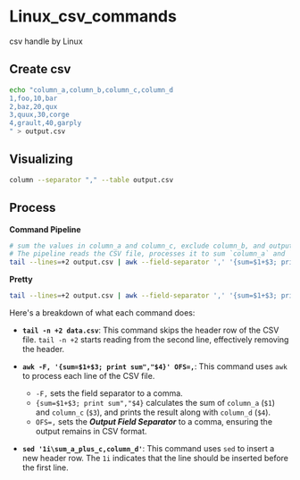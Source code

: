 # Linux_csv_commands
csv handle by Linux


## Create csv
```sh
echo "column_a,column_b,column_c,column_d
1,foo,10,bar
2,baz,20,qux
3,quux,30,corge
4,grault,40,garply
" > output.csv
```

## Visualizing
```sh
column --separator "," --table output.csv
```

## Process
**Command Pipeline**
```sh
# sum the values in column_a and column_c, exclude column_b, and output the result.
# The pipeline reads the CSV file, processes it to sum `column_a` and `column_c`, excludes `column_b`, and adds a new header row to the output. This approach is efficient for processing large CSV files as it uses stream processing without creating intermediate files.
tail --lines=+2 output.csv | awk --field-separator ',' '{sum=$1+$3; print sum","$4}' OFS="," | sed '1i\sum_a_plus_c,column_d' 
```
**Pretty**
```sh
tail --lines=+2 output.csv | awk --field-separator ',' '{sum=$1+$3; print sum","$4}' OFS="," | sed '1i\sum_a_plus_c,column_d' | column --separator "," --table
```

   Here's a breakdown of what each command does:

   - **`tail -n +2 data.csv`**: This command skips the header row of the CSV file. `tail -n +2` starts reading from the second line, effectively removing the header.

   - **`awk -F, '{sum=$1+$3; print sum","$4}' OFS=,`**: This command uses `awk` to process each line of the CSV file.
     - `-F,` sets the field separator to a comma.
     - `{sum=$1+$3; print sum","$4}` calculates the sum of `column_a` (`$1`) and `column_c` (`$3`), and prints the result along with `column_d` (`$4`).
     - `OFS=,` sets the ***Output Field Separator*** to a comma, ensuring the output remains in CSV format.

   - **`sed '1i\sum_a_plus_c,column_d'`**: This command uses `sed` to insert a new header row. The `1i` indicates that the line should be inserted before the first line.
